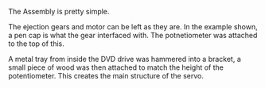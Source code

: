 The Assembly is pretty simple.

The ejection gears and motor can be left as they are. In the example shown, a pen cap is what the gear interfaced with. The potnetiometer was attached to the top of this. 

A metal tray from inside the DVD drive was hammered into a bracket, a small piece of wood was then attached to match the height of the potentiometer. This creates the main structure of the servo. 



